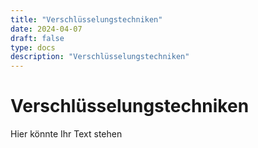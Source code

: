 ```yaml
---
title: "Verschlüsselungstechniken"
date: 2024-04-07
draft: false
type: docs
description: "Verschlüsselungstechniken"
---
```


# Verschlüsselungstechniken

Hier könnte Ihr Text stehen